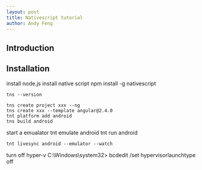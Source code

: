 ```yaml
---
layout: post
title: Nativescript tutorial
author: Andy Feng
---
```


## Introduction ##

## Installation ##

install node.js
install native script 
	npm install -g nativescript

	tns --version

	tns create project xxx --ng
	tns create xxx --template angular@2.4.0
	tnt platform add android
	tns build android

start a emualator
	tnt emulate android
	tnt run android

	tnt livesync android --emulator --watch

turn off hyper-v
	C:\Windows\system32> bcdedit /set hypervisorlaunchtype off